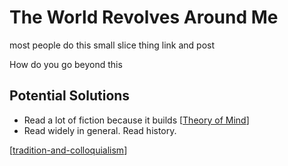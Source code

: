 # The World Revolves Around Me

most people do this
small slice thing link and post

How do you go beyond this 

## Potential Solutions
- Read a lot of fiction because it builds [[Theory of Mind]]
- Read widely in general. Read history.

[[tradition-and-colloquialism]]

[//begin]: # "Autogenerated link references for markdown compatibility"
[Theory of Mind]: theory-of-mind.md "Theory of Mind"
[tradition-and-colloquialism]: tradition-and-colloquialism.md "Tradition and Colloquialism"
[//end]: # "Autogenerated link references"